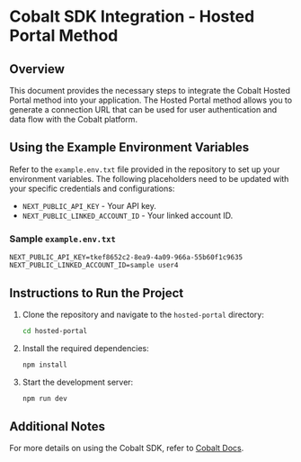 # Cobalt SDK Integration - Hosted Portal Method

## Overview
This document provides the necessary steps to integrate the Cobalt Hosted Portal method into your application. The Hosted Portal method allows you to generate a connection URL that can be used for user authentication and data flow with the Cobalt platform.

## Using the Example Environment Variables
Refer to the `example.env.txt` file provided in the repository to set up your environment variables. The following placeholders need to be updated with your specific credentials and configurations:

- `NEXT_PUBLIC_API_KEY` - Your API key.
- `NEXT_PUBLIC_LINKED_ACCOUNT_ID` - Your linked account ID.

### Sample `example.env.txt`
```
NEXT_PUBLIC_API_KEY=tkef8652c2-8ea9-4a09-966a-55b60f1c9635
NEXT_PUBLIC_LINKED_ACCOUNT_ID=sample user4
```


## Instructions to Run the Project
1. Clone the repository and navigate to the `hosted-portal` directory:
   ```bash
   cd hosted-portal
   ```
2. Install the required dependencies:
   ```bash
   npm install
   ```
3. Start the development server:
   ```bash
   npm run dev
   ```



## Additional Notes
For more details on using the Cobalt SDK, refer to [Cobalt Docs](https://docs.gocobalt.io/introduction).
